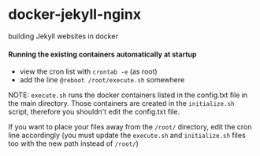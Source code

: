 # docker-jekyll-nginx
building Jekyll websites in docker

#### Running the existing containers automatically at startup
* view the cron list with `crontab -e` (as root)
* add the line `@reboot /root/execute.sh` somewhere

NOTE: `execute.sh` runs the docker containers listed in the config.txt file in the main directory. Those containers are created in the `initialize.sh` script, therefore you shouldn't edit the config.txt file.

If you want to place your files away from the `/root/` directory, edit the cron line accordingly (you must update the `execute.sh` and `initialize.sh` files too with the new path instead of `/root/`)
